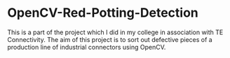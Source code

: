 # OpenCV-Red-Potting-Detection
This is a part of the project which I did in my college in association with TE Connectivity. The aim of this project is to sort out defective pieces of a production line of industrial connectors using OpenCV.
